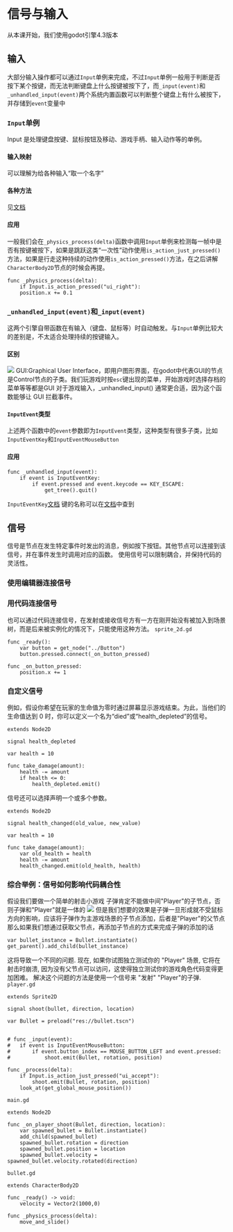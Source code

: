 # 信号与输入
从本课开始，我们使用godot引擎4.3版本
## 输入
大部分输入操作都可以通过`Input`单例来完成，不过`Input`单例一般用于判断是否按下某个按键，而无法判断键盘上什么按键被按下了，而`_input(event)`和`_unhandled_input(event)`两个系统内置函数可以判断整个键盘上有什么被按下，并存储到`event`变量中
### `Input`单例
Input 是处理键盘按键、鼠标按钮及移动、游戏手柄、输入动作等的单例。
#### 输入映射
可以理解为给各种输入“取一个名字”
#### 各种方法
见[文档](https://docs.godotengine.org/zh-cn/4.x/classes/class_input.html#class-input-method-is-action-just-pressed)
#### 应用
一般我们会在`_physics_process(delta)`函数中调用`Input`单例来检测每一帧中是否有按键被按下，如果是跳跃这类“一次性”动作使用`is_action_just_pressed()`方法，如果是行走这种持续的动作使用`is_action_pressed()`方法，在之后讲解`CharacterBody2D`节点的时候会再提。
```gdscript
func _physics_process(delta):
    if Input.is_action_pressed("ui_right"):
    position.x += 0.1
```
### `_unhandled_input(event)`和`_input(event)`
这两个引擎自带函数在有输入（键盘、鼠标等）时自动触发。与`Input`单例比较大的差别是，不太适合处理持续的按键输入。
#### 区别
![](./input_event_flow.webp)
GUI:Graphical User Interface，即用户图形界面，在godot中代表GUI的节点是Control节点的子类。我们玩游戏时按`esc`键出现的菜单，开始游戏时选择存档的菜单等等都是GUI
对于游戏输入，_unhandled_input() 通常更合适，因为这个函数能够让 GUI 拦截事件。
#### `InputEvent`类型
上述两个函数中的`event`参数即为`InputEvent`类型，这种类型有很多子类，比如`InputEventKey`和`InputEventMouseButton`
#### 应用
```gdscript
func _unhandled_input(event):
	if event is InputEventKey:
		if event.pressed and event.keycode == KEY_ESCAPE:
			get_tree().quit()
```
`InputEventKey`[文档](https://docs.godotengine.org/zh-cn/4.x/classes/class_inputeventkey.html)
键的名称可以在[文档](https://docs.godotengine.org/zh-cn/4.x/classes/class_%40globalscope.html#enum-globalscope-key)中查到
## 信号
信号是节点在发生特定事件时发出的消息，例如按下按钮。其他节点可以连接到该信号，并在事件发生时调用对应的函数。
使用信号可以限制耦合，并保持代码的灵活性。
### 使用编辑器连接信号
### 用代码连接信号
也可以通过代码连接信号，在发射或接收信号方有一方在刚开始没有被加入到场景树，而是后来被实例化的情况下，只能使用这种方法。
`sprite_2d.gd`
```gdscript
func _ready():
    var button = get_node("../Button")
    button.pressed.connect(_on_button_pressed)

func _on_button_pressed:
    position.x += 1
```
### 自定义信号
例如，假设你希望在玩家的生命值为零时通过屏幕显示游戏结束。为此，当他们的生命值达到 0 时，你可以定义一个名为“died”或“health_depleted”的信号。
```gdscript
extends Node2D

signal health_depleted

var health = 10

func take_damage(amount):
	health -= amount
	if health <= 0:
		health_depleted.emit()
```
信号还可以选择声明一个或多个参数。
```gdscript
extends Node2D

signal health_changed(old_value, new_value)

var health = 10

func take_damage(amount):
	var old_health = health
	health -= amount
	health_changed.emit(old_health, health)
```
### 综合举例：信号如何影响代码耦合性
假设我们要做一个简单的射击小游戏
子弹肯定不能做中间"Player"的子节点，否则子弹和"Player"就是一体的
![](./signals_shoot1.gif)
但是我们想要的效果是子弹一旦形成就不受鼠标方向的影响，应该将子弹作为主游戏场景的子节点添加，后者是"Player"的父节点
那么如果我们想通过获取父节点，再添加子节点的方式来完成子弹的添加的话
```gdscript
var bullet_instance = Bullet.instantiate()
get_parent().add_child(bullet_instance)
```
这将导致一个不同的问题. 现在, 如果你试图独立测试你的 "Player" 场景, 它将在射击时崩溃, 因为没有父节点可以访问，这使得独立测试你的游戏角色代码变得更加困难。
解决这个问题的方法是使用一个信号来 "发射" "Player"的子弹.
`player.gd`
```gdscript
extends Sprite2D

signal shoot(bullet, direction, location)

var Bullet = preload("res://bullet.tscn")


# func _input(event):
# 	if event is InputEventMouseButton:
# 		if event.button_index == MOUSE_BUTTON_LEFT and event.pressed:
# 			shoot.emit(Bullet, rotation, position)

func _process(delta):
	if Input.is_action_just_pressed("ui_accept"):
		shoot.emit(Bullet, rotation, position)
	look_at(get_global_mouse_position())
```
`main.gd`
```gdscript
extends Node2D

func _on_player_shoot(Bullet, direction, location):
	var spawned_bullet = Bullet.instantiate()
	add_child(spawned_bullet)
	spawned_bullet.rotation = direction
	spawned_bullet.position = location
	spawned_bullet.velocity = spawned_bullet.velocity.rotated(direction)
```
`bullet.gd`
```gdscript
extends CharacterBody2D

func _ready() -> void:
	velocity = Vector2(1000,0)

func _physics_process(delta):
	move_and_slide()
```